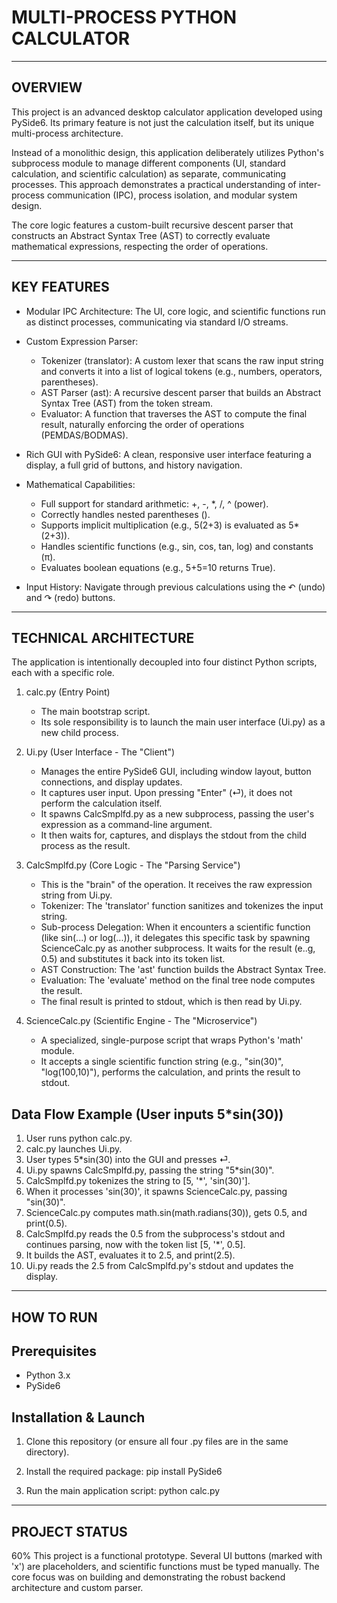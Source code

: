MULTI-PROCESS PYTHON CALCULATOR
===============================

---
OVERVIEW
---

This project is an advanced desktop calculator application developed using PySide6. Its primary feature is not just the calculation itself, but its unique multi-process architecture.

Instead of a monolithic design, this application deliberately utilizes Python's subprocess module to manage different components (UI, standard calculation, and scientific calculation) as separate, communicating processes. This approach demonstrates a practical understanding of inter-process communication (IPC), process isolation, and modular system design.

The core logic features a custom-built recursive descent parser that constructs an Abstract Syntax Tree (AST) to correctly evaluate mathematical expressions, respecting the order of operations.

---
KEY FEATURES
---

* Modular IPC Architecture: The UI, core logic, and scientific functions run as distinct processes, communicating via standard I/O streams.

* Custom Expression Parser:
    - Tokenizer (translator): A custom lexer that scans the raw input string and converts it into a list of logical tokens (e.g., numbers, operators, parentheses).
    - AST Parser (ast): A recursive descent parser that builds an Abstract Syntax Tree (AST) from the token stream.
    - Evaluator: A function that traverses the AST to compute the final result, naturally enforcing the order of operations (PEMDAS/BODMAS).

* Rich GUI with PySide6: A clean, responsive user interface featuring a display, a full grid of buttons, and history navigation.

* Mathematical Capabilities:
    - Full support for standard arithmetic: +, -, *, /, ^ (power).
    - Correctly handles nested parentheses ().
    - Supports implicit multiplication (e.g., 5(2+3) is evaluated as 5*(2+3)).
    - Handles scientific functions (e.g., sin, cos, tan, log) and constants (π).
    - Evaluates boolean equations (e.g., 5+5=10 returns True).

* Input History: Navigate through previous calculations using the ↶ (undo) and ↷ (redo) buttons.

---
TECHNICAL ARCHITECTURE
---

The application is intentionally decoupled into four distinct Python scripts, each with a specific role.

1. calc.py (Entry Point)
   - The main bootstrap script.
   - Its sole responsibility is to launch the main user interface (Ui.py) as a new child process.

2. Ui.py (User Interface - The "Client")
   - Manages the entire PySide6 GUI, including window layout, button connections, and display updates.
   - It captures user input. Upon pressing "Enter" (⏎), it does not perform the calculation itself.
   - It spawns CalcSmplfd.py as a new subprocess, passing the user's expression as a command-line argument.
   - It then waits for, captures, and displays the stdout from the child process as the result.

3. CalcSmplfd.py (Core Logic - The "Parsing Service")
   - This is the "brain" of the operation. It receives the raw expression string from Ui.py.
   - Tokenizer: The 'translator' function sanitizes and tokenizes the input string.
   - Sub-process Delegation: When it encounters a scientific function (like sin(...) or log(...)), it delegates this specific task by spawning ScienceCalc.py as another subprocess. It waits for the result (e..g, 0.5) and substitutes it back into its token list.
   - AST Construction: The 'ast' function builds the Abstract Syntax Tree.
   - Evaluation: The 'evaluate' method on the final tree node computes the result.
   - The final result is printed to stdout, which is then read by Ui.py.

4. ScienceCalc.py (Scientific Engine - The "Microservice")
   - A specialized, single-purpose script that wraps Python's 'math' module.
   - It accepts a single scientific function string (e.g., "sin(30)", "log(100,10)"), performs the calculation, and prints the result to stdout.

Data Flow Example (User inputs 5*sin(30))
------------------------------------------

1. User runs python calc.py.
2. calc.py launches Ui.py.
3. User types 5*sin(30) into the GUI and presses ⏎.
4. Ui.py spawns CalcSmplfd.py, passing the string "5*sin(30)".
5. CalcSmplfd.py tokenizes the string to [5, '*', 'sin(30)'].
6. When it processes 'sin(30)', it spawns ScienceCalc.py, passing "sin(30)".
7. ScienceCalc.py computes math.sin(math.radians(30)), gets 0.5, and print(0.5).
8. CalcSmplfd.py reads the 0.5 from the subprocess's stdout and continues parsing, now with the token list [5, '*', 0.5].
9. It builds the AST, evaluates it to 2.5, and print(2.5).
10. Ui.py reads the 2.5 from CalcSmplfd.py's stdout and updates the display.

---
HOW TO RUN
---

Prerequisites
-------------
* Python 3.x
* PySide6

Installation & Launch
---------------------

1. Clone this repository (or ensure all four .py files are in the same directory).

2. Install the required package:
   pip install PySide6

3. Run the main application script:
   python calc.py

---
PROJECT STATUS
---
60%
This project is a functional prototype. Several UI buttons (marked with 'x') are placeholders, and scientific functions must be typed manually. The core focus was on building and demonstrating the robust backend architecture and custom parser.
